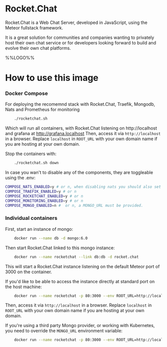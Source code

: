 # Rocket.Chat

Rocket.Chat is a Web Chat Server, developed in JavaScript, using the Meteor fullstack framework.

It is a great solution for communities and companies wanting to privately host their own chat service or for developers looking forward to build and evolve their own chat platforms.

%%LOGO%%

# How to use this image
### Docker Compose
For deploying the recomemnd stack with Rocket.Chat, Traefik, Mongodb, Nats and Prometheus for monitoring
```sh
    ./rocketchat.sh
```

Which will run all containers, with Rocket.Chat listening on http://localhost and grafana at http://grafana.localhost
Then, access it via `http://localhost` in a browser.  Replace `localhost` in `ROOT_URL` with your own domain name if you are hosting at your own domain.

Stop the containers with:
```sh
    ./rocketchat.sh down
```

In case you wan't to disable any of the components, they are toggleable using the .env:
```sh
COMPOSE_NATS_ENABLED=y # or n, when disabling nats you should also set to blank with `NATS_URL=`
COMPOSE_TRAEFIK_ENABLED=y # or n
COMPOSE_ROCKETCHAT_ENABLED=y # or n
COMPOSE_MONITORING_ENABLED=y # or n
COMPOSE_MONGO_ENABLED=n #  or n, a MONGO_URL must be provided.
```


### Individual containers
First, start an instance of mongo:

```sh
    docker run --name db -d mongo:6.0
```

Then start Rocket.Chat linked to this mongo instance:
```sh
    docker run --name rocketchat --link db:db -d rocket.chat
```
This will start a Rocket.Chat instance listening on the default Meteor port of 3000 on the container.

If you'd like to be able to access the instance directly at standard port on the host machine:

```sh
    docker run --name rocketchat -p 80:3000 --env ROOT_URL=http://localhost --link db:db -d rocket.chat
```

Then, access it via `http://localhost` in a browser.  Replace `localhost` in `ROOT_URL` with your own domain name if you are hosting at your own domain.

If you're using a third party Mongo provider, or working with Kubernetes, you need to override the `MONGO_URL` environment variable:
```sh
    docker run --name rocketchat -p 80:3000 --env ROOT_URL=http://localhost --env MONGO_URL=mongodb://mymongourl/mydb -d rocket.chat
```

